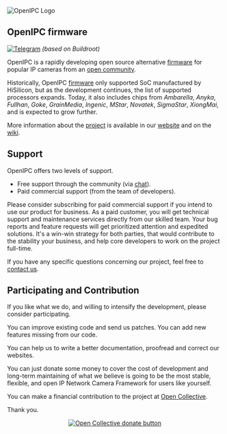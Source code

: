 ![OpenIPC Logo](https://cdn.themactep.com/images/logo_openipc.png)


## OpenIPC firmware

[![Telegram](https://openipc.org/images/telegram_button.svg)][telegram]
_(based on Buildroot)_

OpenIPC is a rapidly developing open source alternative [firmware][firmware] for 
popular IP cameras from an [open community](https://opencollective.com/openipc).

Historically, OpenIPC [firmware][firmware] only supported SoC manufactured by 
HiSilicon, but as the development continues, the list of supported processors
expands. Today, it also includes chips from _Ambarella_, _Anyka_, _Fullhan_, _Goke_,
_GrainMedia_, _Ingenic_, _MStar_, _Novatek_, _SigmaStar_, _XiongMai_, and is 
expected to grow further.

More information about the [project][project] is available in our [website][website]
and on the [wiki][wiki].

[firmware]: https://github.com/openipc/firmware/
[telegram]: https://t.me/OpenIPC
[project]: https://github.com/openipc/
[website]: https://openipc.org/
[wiki]: https://openipc.github.io/wiki/


## Support

OpenIPC offers two levels of support.

- Free support through the community (via [chat][chat]).
- Paid commercial support (from the team of developers).

Please consider subscribing for paid commercial support if you intend to use our product for business.
As a paid customer, you will get technical support and maintenance services directly from our skilled team.
Your bug reports and feature requests will get prioritized attention and expedited solutions. It's a win-win
strategy for both parties, that would contribute to the stability your business, and help core developers
to work on the project full-time.

If you have any specific questions concerning our project, feel free to [contact us](mailto:dev@openipc.org).


## Participating and Contribution

If you like what we do, and willing to intensify the development, please consider participating.

You can improve existing code and send us patches. You can add new features missing from our code.

You can help us to write a better documentation, proofread and correct our websites.

You can just donate some money to cover the cost of development and long-term maintaining of what we believe
is going to be the most stable, flexible, and open IP Network Camera Framework for users like yourself.

You can make a financial contribution to the project at [Open Collective][contribution].

Thank you.

<p align="center">
<a href="https://opencollective.com/openipc/contribute/backer-14335/checkout" target="_blank"><img src="https://openipc.org/files/donatetoopencollectivebutton.webp" alt="Open Collective donate button"></a>
</p>

[chat]: https://openipc.org/our-channels
[contribution]: https://opencollective.com/openipc/contribute/backer-14335/checkout
"# Firmwaree" 
